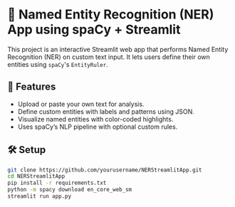 # 🧠 Named Entity Recognition (NER) App using spaCy + Streamlit

This project is an interactive Streamlit web app that performs Named Entity Recognition (NER) on custom text input. It lets users define their own entities using `spaCy`'s `EntityRuler`.

## 🚀 Features

- Upload or paste your own text for analysis.
- Define custom entities with labels and patterns using JSON.
- Visualize named entities with color-coded highlights.
- Uses spaCy’s NLP pipeline with optional custom rules.

## 🛠 Setup

```bash
git clone https://github.com/yourusername/NERStreamlitApp.git
cd NERStreamlitApp
pip install -r requirements.txt
python -m spacy download en_core_web_sm
streamlit run app.py
